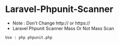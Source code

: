 # Laravel-Phpunit-Scanner
 - Note : Don't Change http:// or https://
 - Laravel Phpunit Scanner Mass Or Not Mass Scan
 ```
 Use : php phpunit.php
 ```

